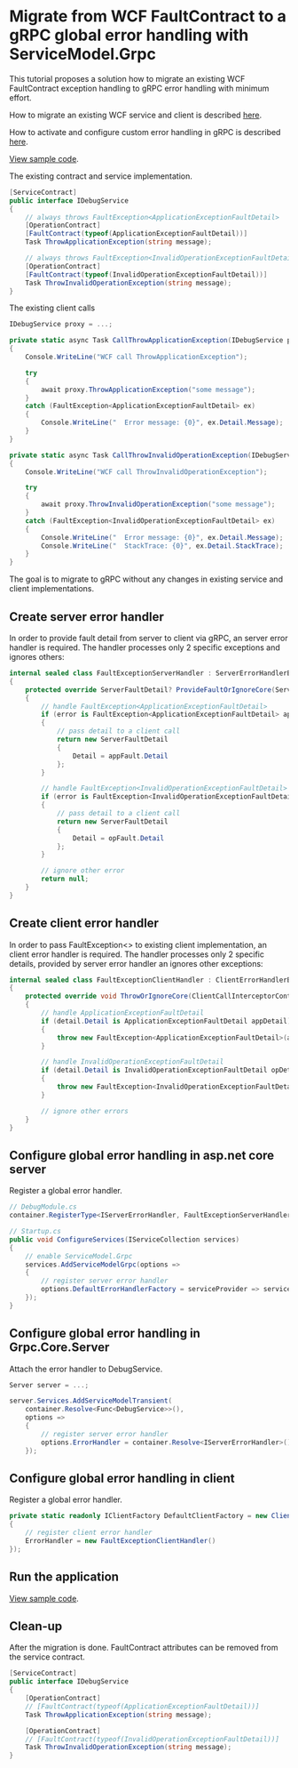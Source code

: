 # Migrate from WCF FaultContract to a gRPC global error handling with ServiceModel.Grpc

This tutorial proposes a solution how to migrate an existing WCF FaultContract exception handling to gRPC error handling with minimum effort.

How to migrate an existing WCF service and client is described [here](MigrateWCFServiceTogRPC.md).

How to activate and configure custom error handling in gRPC is described [here](global-error-handling.md).

[View sample code](https://github.com/max-ieremenko/ServiceModel.Grpc/tree/master/Examples/MigrateWCFFaultContractTogRpc).

The existing contract and service implementation.

``` c#
[ServiceContract]
public interface IDebugService
{
    // always throws FaultException<ApplicationExceptionFaultDetail>
    [OperationContract]
    [FaultContract(typeof(ApplicationExceptionFaultDetail))]
    Task ThrowApplicationException(string message);

    // always throws FaultException<InvalidOperationExceptionFaultDetail>
    [OperationContract]
    [FaultContract(typeof(InvalidOperationExceptionFaultDetail))]
    Task ThrowInvalidOperationException(string message);
}
```

The existing client calls

``` c#
IDebugService proxy = ...;

private static async Task CallThrowApplicationException(IDebugService proxy)
{
    Console.WriteLine("WCF call ThrowApplicationException");

    try
    {
        await proxy.ThrowApplicationException("some message");
    }
    catch (FaultException<ApplicationExceptionFaultDetail> ex)
    {
        Console.WriteLine("  Error message: {0}", ex.Detail.Message);
    }
}

private static async Task CallThrowInvalidOperationException(IDebugService proxy)
{
    Console.WriteLine("WCF call ThrowInvalidOperationException");

    try
    {
        await proxy.ThrowInvalidOperationException("some message");
    }
    catch (FaultException<InvalidOperationExceptionFaultDetail> ex)
    {
        Console.WriteLine("  Error message: {0}", ex.Detail.Message);
        Console.WriteLine("  StackTrace: {0}", ex.Detail.StackTrace);
    }
}

```

The goal is to migrate to gRPC without any changes in existing service and client implementations.

## Create server error handler

In order to provide fault detail from server to client via gRPC, an server error handler is required. The handler processes only 2 specific exceptions and ignores others:

``` c#
internal sealed class FaultExceptionServerHandler : ServerErrorHandlerBase
{
    protected override ServerFaultDetail? ProvideFaultOrIgnoreCore(ServerCallInterceptorContext context, Exception error)
    {
        // handle FaultException<ApplicationExceptionFaultDetail>
        if (error is FaultException<ApplicationExceptionFaultDetail> appFault)
        {
            // pass detail to a client call
            return new ServerFaultDetail
            {
                Detail = appFault.Detail
            };
        }

        // handle FaultException<InvalidOperationExceptionFaultDetail>
        if (error is FaultException<InvalidOperationExceptionFaultDetail> opFault)
        {
            // pass detail to a client call
            return new ServerFaultDetail
            {
                Detail = opFault.Detail
            };
        }

        // ignore other error
        return null;
    }
}
```

## Create client error handler

In order to pass FaultException<> to existing client implementation, an client error handler is required. The handler processes only 2 specific details, provided by server error handler an ignores other exceptions:

``` c#
internal sealed class FaultExceptionClientHandler : ClientErrorHandlerBase
{
    protected override void ThrowOrIgnoreCore(ClientCallInterceptorContext context, ClientFaultDetail detail)
    {
        // handle ApplicationExceptionFaultDetail
        if (detail.Detail is ApplicationExceptionFaultDetail appDetail)
        {
            throw new FaultException<ApplicationExceptionFaultDetail>(appDetail);
        }

        // handle InvalidOperationExceptionFaultDetail
        if (detail.Detail is InvalidOperationExceptionFaultDetail opDetail)
        {
            throw new FaultException<InvalidOperationExceptionFaultDetail>(opDetail);
        }

        // ignore other errors
    }
}
```

## Configure global error handling in asp.net core server

Register a global error handler.

``` c#
// DebugModule.cs
container.RegisterType<IServerErrorHandler, FaultExceptionServerHandler>(new ContainerControlledLifetimeManager());

// Startup.cs
public void ConfigureServices(IServiceCollection services)
{
    // enable ServiceModel.Grpc
    services.AddServiceModelGrpc(options =>
    {
        // register server error handler
        options.DefaultErrorHandlerFactory = serviceProvider => serviceProvider.GetRequiredService<IServerErrorHandler>();
    });
}
```

## Configure global error handling in Grpc.Core.Server

Attach the error handler to DebugService.

``` c#
Server server = ...;

server.Services.AddServiceModelTransient(
    container.Resolve<Func<DebugService>>(),
    options =>
    {
        // register server error handler
        options.ErrorHandler = container.Resolve<IServerErrorHandler>();
    });
```

## Configure global error handling in client

Register a global error handler.

``` c#
private static readonly IClientFactory DefaultClientFactory = new ClientFactory(new ServiceModelGrpcClientOptions
{
    // register client error handler
    ErrorHandler = new FaultExceptionClientHandler()
});
```

## Run the application

[View sample code](https://github.com/max-ieremenko/ServiceModel.Grpc/tree/master/Examples/MigrateWCFFaultContractTogRpc).

## Clean-up

After the migration is done. FaultContract attributes can be removed from the service contract.

``` c#
[ServiceContract]
public interface IDebugService
{
    [OperationContract]
    // [FaultContract(typeof(ApplicationExceptionFaultDetail))]
    Task ThrowApplicationException(string message);

    [OperationContract]
    // [FaultContract(typeof(InvalidOperationExceptionFaultDetail))]
    Task ThrowInvalidOperationException(string message);
}
```
